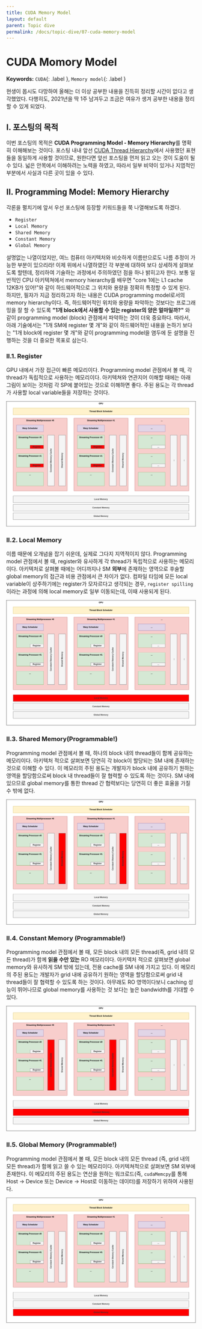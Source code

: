 ```yaml
---
title: CUDA Memory Model
layout: default
parent: Topic dive
permalink: /docs/topic-dive/07-cuda-memory-model
---
```


# CUDA Momory Model

**Keywords:** `CUDA`{: .label }, `Memory model`{: .label }

현생이 몹시도 다망하여 올해는 더 이상 공부한 내용을 진득히 정리할 시간이 없다고 생각했었다.
다행히도, 2021년을 딱 1주 남겨두고 조금은 여유가 생겨 공부한 내용을 정리할 수 있게 되었다.

## I. 포스팅의 목적

이번 포스팅의 목적은 **CUDA Programming Model - Memory Hierarchy**를 명확히 이해해보는 것이다.
포스팅 내내 앞선 [CUDA Thread Hierarchy](/docs/topic-dive/06-cuda-thread-hierarchy)에서 사용했던 표현들을 동일하게 사용할 것이므로, 원한다면 앞선 포스팅을 먼저 읽고 오는 것이 도움이 될 수 있다.
넓은 안목에서 이해하려는 노력을 하였고, 따라서 일부 비약이 있거나 지엽적인 부분에서 사실과 다른 곳이 있을 수 있다.

## II. Programming Model: Memory Hierarchy

각론을 펼치기에 앞서 우선 포스팅에 등장할 키워드들을 쭉 나열해보도록 하겠다.

- `Register`
- `Local Memory`
- `Shared Memory`
- `Constant Memory`
- `Global Memory`

설명없는 나열이었지만, 여느 컴퓨터 아키텍처와 비슷하게 이름만으로도 나름 추정이 가능한 부분이 있으리라!
이제 위에서 나열하였던 각 부분에 대하여 보다 상세하게 살펴보도록 할텐데, 정리하여 기술하는 과정에서 주의하였던 점을 하나 밝히고자 한다.
보통 일반적인 CPU 아키텍쳐에서 memory hierarchy를 배우면 "core 1에는 L1 cache 12KB가 있어!"와 같이 하드웨어적으로 그 위치와 용량을 정확히 특정할 수 있게 된다.
하지만, 필자가 지금 정리하고자 하는 내용은 CUDA programming model로서의 memory hierarchy이다.
즉, 하드웨어적인 위치와 용량을 파악하는 것보다는 프로그래밍을 잘 할 수 있도록 **"1개 block에서 사용할 수 있는 register의 양은 얼마일까?"** 와 같이 programming model (block) 관점에서 파악하는 것이 더욱 중요하다.
따라서, 아래 기술에서는 "1개 SM에 register 몇 개"와 같이 하드웨어적인 내용을 논하기 보다는 "1개 block에 register 몇 개"와 같이 programming model을 염두에 둔 설명을 진행하는 것을 더 중요한 목표로 삼는다.

### II.1. Register

GPU 내에서 가장 접근이 빠른 메모리이다.
Programming model 관점에서 볼 때, 각 thread가 독립적으로 사용하는 메모리이다.
아키텍쳐와 연관지어 이해할 때에는 아래 그림이 보이는 것처럼 각 SP에 붙어있는 것으로 이해하면 좋다.
주된 용도는 각 thread가 사용할 local variable들을 저장하는 것이다.

![](/docs/topic-dive/07-cuda-memory-model/fig1.png)

### II.2. Local Memory

이름 때문에 오개념을 잡기 쉬운데, 실제로 그다지 지역적이지 않다.
Programming model 관점에서 볼 때, register와 유사하게 각 thread가 독립적으로 사용하는 메모리이다.
아키텍처로 살펴볼 때에는 어디까지나 SM **외부**에 존재하는 영역으로 후술할 global memory의 접근과 비용 관점에서 큰 차이가 없다.
컴파일 타임에 모든 local variable이 상주하기에는 register가 모자르다고 생각되는 경우, `register spilling`이라는 과정에 의해 local memory로 일부 이동되는데, 이때 사용되게 된다.

![](/docs/topic-dive/07-cuda-memory-model/fig2.png)

### II.3. Shared Memory(Programmable!)

Programming model 관점에서 볼 때, 하나의 block 내의 thread들이 함께 공유하는 메모리이다.
아키텍처 적으로 살펴보면 당연히 각 block이 할당되는 SM 내에 존재하는 것으로 이해할 수 있다.
이 메모리의 주된 용도는 개발자가 block 내에 공유하기 원하는 영역을 할당함으로써 block 내 thread들이 잘 협력할 수 있도록 하는 것이다.
SM 내에 있으므로 global memory를 통한 thread 간 협력보다는 당연히 더 좋은 효율을 가질 수 밖에 없다.

![](/docs/topic-dive/07-cuda-memory-model/fig3.png)

### II.4. Constant Memory (Programmable!)

Programming model 관점에서 볼 때, 모든 block 내의 모든 thread(즉, grid 내의 모든 thread)가 함께 **읽을 수만 있는** RO 메모리이다.
아키텍처 적으로 살펴보면 global memory와 유사하게 SM 밖에 있는데, 전용 cache를 SM 내에 가지고 있다.
이 메모리의 주된 용도는 개발자가 grid 내에 공유하기 원하는 영역을 할당함으로써 grid 내 thread들이 잘 협력할 수 있도록 하는 것이다.
아무래도 RO 영역이다보니 caching 성능이 뛰어나므로 global memory를 사용하는 것 보다는 높은 bandwidth를 기대할 수 있다.

![](/docs/topic-dive/07-cuda-memory-model/fig4.png)

### II.5. Global Memory (Programmable!)

Programming model 관점에서 볼 때, 모든 block 내의 모든 thread (즉, grid 내의 모든 thread)가 함께 읽고 쓸 수 있는 메모리이다.
아키텍쳐적으로 살펴보면 SM 외부에 존재한다.
이 메모리의 주된 용도는 연산을 원하는 워크로드(즉, `cudaMemcpy`를 통해 Host -> Device 또는 Device -> Host로 이동하는 데이터)를 저장하기 위하여 사용된다.

![](/docs/topic-dive/07-cuda-memory-model/fig5.png)

<script src="https://utteranc.es/client.js"
        repo="i-am-wonseoklee/i-am-wonseoklee.github.io"
        issue-term="pathname"
        theme="github-dark-orange"
        crossorigin="anonymous"
        async>
</script>
